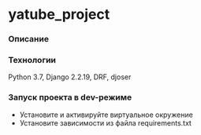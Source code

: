 # yatube_project
### Описание
### Технологии
Python 3.7, 
Django 2.2.19, 
DRF, djoser

### Запуск проекта в dev-режиме
- Установите и активируйте виртуальное окружение
- Установите зависимости из файла requirements.txt